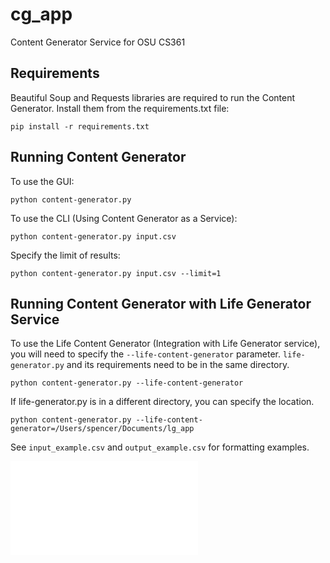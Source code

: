 # cg_app
Content Generator Service for OSU CS361

## Requirements
Beautiful Soup and Requests libraries are required to run the Content Generator. Install them from the requirements.txt file:
```
pip install -r requirements.txt
```

## Running Content Generator

To use the GUI: 
```
python content-generator.py
```

To use the CLI (Using Content Generator as a Service):
```
python content-generator.py input.csv 
```

Specify the limit of results:
```
python content-generator.py input.csv --limit=1
```

## Running Content Generator with Life Generator Service 

To use the Life Content Generator (Integration with Life Generator service), you will need to specify the `--life-content-generator` parameter. `life-generator.py` and its requirements need to be in the same directory.
```
python content-generator.py --life-content-generator
```

If life-generator.py is in a different directory, you can specify the location.
```
python content-generator.py --life-content-generator=/Users/spencer/Documents/lg_app
```

See `input_example.csv` and `output_example.csv` for formatting examples.


<embed type="video/webm" src="images/content-generator-recording.mov"/>
